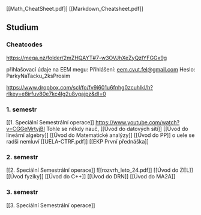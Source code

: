 [[Math_CheatSheet.pdf]]
[[Markdown_Cheatsheet.pdf]]
## Studium
### Cheatcodes

https://mega.nz/folder/2mZHQAYT#7-w3OVJhXeZyQzIYFGGx9g

přihlašovací údaje na EEM megu: 
Přihlášení: eem.cvut.fel@gmail.com
Heslo: ParkyNaTacku_2ksProsim
  
https://www.dropbox.com/scl/fo/fv9i601u6fnhg0zcuhlkl/h?rlkey=e8irfuv80e7kc4lg2u8vgajpz&dl=0


### 1. semestr
[[1. Speciální Semestrální operace]]
https://www.youtube.com/watch?v=CGGeMrtyjBI Tohle se někdy nauč, 
[[Úvod do datových sítí]]
[[Úvod do lineární algebry]]
[[Úvod do Matematické analýzy]]
[[Úvod do PP]]
o uele se radši nemluví [[UELA-CTRF.pdf]]
[[EKP První přednáška]]

### 2. semestr
[[2. Speciální Semestrální operace]]
![[rozvrh_leto_24.pdf]]
[[Úvod do ZEL]]
[[Úvod fyziky]]
[[Úvod do C++]]
[[Úvod do DRN]]
[[Úvod do MA2A]]

### 3. semestr
[[3. Speciální Semestrální operace]]